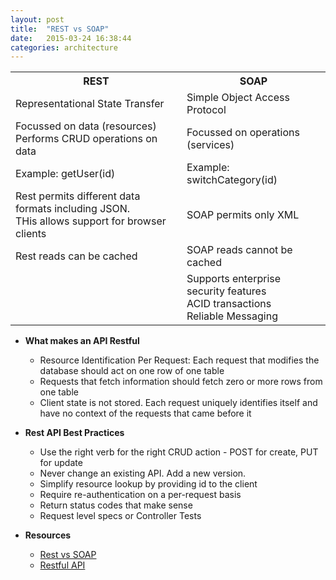 ```yaml
---
layout: post
title:  "REST vs SOAP"
date:   2015-03-24 16:38:44
categories: architecture
---
```

<table class="responsive-table striped">
    <tr>
      <th> REST </th>
      <th> SOAP </th>
    </tr>
    <tr>
      <td> Representational State Transfer </td>
      <td> Simple Object Access Protocol </td>
    </tr>
    <tr>
      <td> Focussed on data (resources) <br/>
           Performs CRUD operations on data <br/>
      </td>
      <td> Focussed on operations (services) </td>
    </tr>
    <tr>
      <td> Example: getUser(id) </td>
      <td> Example: switchCategory(id) </td>
    </tr>
    <tr>
      <td> Rest permits different data formats including JSON. <br/> THis allows support for browser clients </td>
      <td> SOAP permits only XML </td>
    </tr>
    <tr>
      <td> Rest reads can be cached </td>
      <td> SOAP reads cannot be cached </td>
    </tr>
    <tr>
      <td>  </td>
      <td> Supports enterprise security features <br/>
            ACID transactions <br/> 
            Reliable Messaging <br/>
      </td>
    </tr>
  </table>

* __What makes an API Restful__
  * Resource Identification Per Request: Each request that modifies the database should act on one row of one table
  * Requests that fetch information should fetch zero or more rows from one table
  * Client state is not stored. Each request uniquely identifies itself and have no context of the requests that came before it

* __Rest API Best Practices__
  * Use the right verb for the right CRUD action - POST for create, PUT for update
  * Never change an existing API. Add a new version. 
  * Simplify resource lookup by providing id to the client
  * Require re-authentication on a per-request basis
  * Return status codes that make sense
  * Request level specs or Controller Tests

* __Resources__
  * [Rest vs SOAP](http://spf13.com/post/soap-vs-rest)
  * [Restful API](https://www.airpair.com/ruby-on-rails/posts/building-a-restful-api-in-a-rails-application)